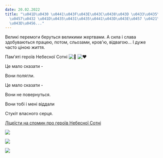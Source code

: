 ```yaml
---
date: 20.02.2022
title: "\u041D\u0430 \u0441\u043F\u043E\u043C\u0438\u043D \u0433\u0435\u0440\u043E\
  \u0457\u0432 \u041D\u0435\u0431\u0435\u0441\u043D\u043E\u0457 \u0421\u043E\u0442\
  \u043D\u0456..."
---
```

Великі перемоги беруться великими жертвами. А сила і слава здобуваються працею, потом, сльозами, кров'ю, відвагою... І дуже часто ціною життя.

Пам'яті героїв Небесної Сотні
![🖤](https://static.xx.fbcdn.net/images/emoji.php/v9/t0/1/16/1f5a4.png)
![♥️](https://static.xx.fbcdn.net/images/emoji.php/v9/tac/1/16/2665.png)

Це мало сказати -

Вони полягли.

Це мало сказати -

Вони не повернуться.

Вони тобі і мені віддали

Стукіт власного серця.

[Ліцеїсти на спомин про героїв Небесної Сотні](https://youtu.be/PftEApw8acA)

![](/files/на-спомин-героїв-неб-небеснасотня2022.jpg)

![](/files/на-спомин-героїв-неб-зображення_viber_2022-02-20_19-59-31-568.jpg)

[![](/files/на-спомин-героїв-неб-нс1.png)](https://youtu.be/cpVKbNbD7wQ)